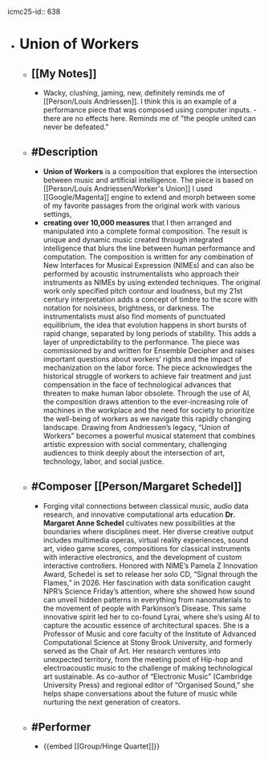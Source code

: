 icmc25-id:: 638

- # Union of Workers
	- ## [[My Notes]]
		- Wacky, clushing, jaming, new, definitely reminds me of [[Person/Louis Andriessen]]. I think this is an example of a performance piece that was composed using computer inputs.  - there are no effects here. Reminds me of "the people united can never be defeated."
	- ## #Description
		- **Union of Workers** is a composition that explores the intersection between music and artificial intelligence. The piece is based on [[Person/Louis Andriessen/Worker's Union]] I used [[Google/Magenta]] engine to extend and morph between some of my favorite passages from the original work with various settings,
		- **creating over 10,000 measures** that I then arranged and manipulated into a complete formal composition. The result is unique and dynamic music created through integrated intelligence that blurs the line between human performance and computation. The composition is written for any combination of New Interfaces for Musical Expression (NIMEs) and can also be performed by acoustic instrumentalists who approach their instruments as NIMEs by using extended techniques. The original work only specified pitch contour and loudness, but my 21st century interpretation adds a concept of timbre to the score with notation for noisiness, brightness, or darkness. The instrumentalists must also find moments of punctuated equilibrium, the idea that evolution happens in short bursts of rapid change, separated by long periods of stability. This adds a layer of unpredictability to the performance. The piece was commissioned by and written for Ensemble Decipher and raises important questions about workers’ rights and the impact of mechanization on the labor force. The piece acknowledges the historical struggle of workers to achieve fair treatment and just compensation in the face of technological advances that threaten to make human labor obsolete. Through the use of AI, the composition draws attention to the ever-increasing role of machines in the workplace and the need for society to prioritize the well-being of workers as we navigate this rapidly changing landscape. Drawing from Andriessen’s legacy, “Union of Workers” becomes a powerful musical statement that combines artistic expression with social commentary, challenging audiences to think deeply about the intersection of art, technology, labor, and social justice.
	- ## #Composer [[Person/Margaret Schedel]]
		- Forging vital connections between classical music, audio data research, and innovative computational arts education **Dr. Margaret Anne Schedel** cultivates new possibilities at the boundaries where disciplines meet. Her diverse creative output includes multimedia operas, virtual reality experiences, sound art, video game scores, compositions for classical instruments with interactive electronics, and the development of custom interactive controllers. Honored with NIME’s Pamela Z Innovation Award, Schedel is set to release her solo CD, “Signal through the Flames,” in 2026. Her fascination with data sonification caught NPR’s Science Friday’s attention, where she showed how sound can unveil hidden patterns in everything from nanomaterials to the movement of people with Parkinson’s Disease. This same innovative spirit led her to co-found Lyrai, where she’s using AI to capture the acoustic essence of architectural spaces. She is a Professor of Music and core faculty of the Institute of Advanced Computational Science at Stony Brook University, and formerly served as the Chair of Art. Her research ventures into unexpected territory, from the meeting point of Hip-hop and electroacoustic music to the challenge of making technological art sustainable. As co-author of “Electronic Music” (Cambridge University Press) and regional editor of “Organised Sound,” she helps shape conversations about the future of music while nurturing the next generation of creators.
	- ## #Performer
		- {{embed [[Group/Hinge Quartet]]}}